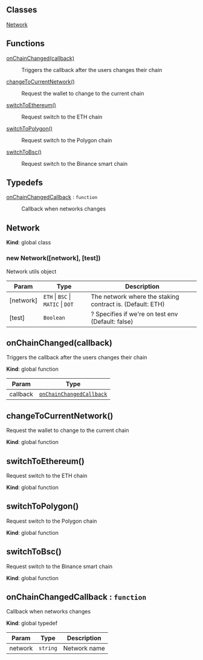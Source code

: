 ## Classes

<dl>
<dt><a href="#Network">Network</a></dt>
<dd></dd>
</dl>

## Functions

<dl>
<dt><a href="#onChainChanged">onChainChanged(callback)</a></dt>
<dd><p>Triggers the callback after the users changes their chain</p>
</dd>
<dt><a href="#changeToCurrentNetwork">changeToCurrentNetwork()</a></dt>
<dd><p>Request the wallet to change to the current chain</p>
</dd>
<dt><a href="#switchToEthereum">switchToEthereum()</a></dt>
<dd><p>Request switch to the ETH chain</p>
</dd>
<dt><a href="#switchToPolygon">switchToPolygon()</a></dt>
<dd><p>Request switch to the Polygon chain</p>
</dd>
<dt><a href="#switchToBsc">switchToBsc()</a></dt>
<dd><p>Request switch to the Binance smart chain</p>
</dd>
</dl>

## Typedefs

<dl>
<dt><a href="#onChainChangedCallback">onChainChangedCallback</a> : <code>function</code></dt>
<dd><p>Callback when networks changes</p>
</dd>
</dl>

<a name="Network"></a>

## Network
**Kind**: global class  
<a name="new_Network_new"></a>

### new Network([network], [test])
Network utils object


| Param | Type | Description |
| --- | --- | --- |
| [network] | <code>ETH</code> \| <code>BSC</code> \| <code>MATIC</code> \| <code>DOT</code> | The network where the staking contract is. (Default: ETH) |
| [test] | <code>Boolean</code> | ? Specifies if we're on test env (Default: false) |

<a name="onChainChanged"></a>

## onChainChanged(callback)
Triggers the callback after the users changes their chain

**Kind**: global function  

| Param | Type |
| --- | --- |
| callback | [<code>onChainChangedCallback</code>](#onChainChangedCallback) | 

<a name="changeToCurrentNetwork"></a>

## changeToCurrentNetwork()
Request the wallet to change to the current chain

**Kind**: global function  
<a name="switchToEthereum"></a>

## switchToEthereum()
Request switch to the ETH chain

**Kind**: global function  
<a name="switchToPolygon"></a>

## switchToPolygon()
Request switch to the Polygon chain

**Kind**: global function  
<a name="switchToBsc"></a>

## switchToBsc()
Request switch to the Binance smart chain

**Kind**: global function  
<a name="onChainChangedCallback"></a>

## onChainChangedCallback : <code>function</code>
Callback when networks changes

**Kind**: global typedef  

| Param | Type | Description |
| --- | --- | --- |
| network | <code>string</code> | Network name |

